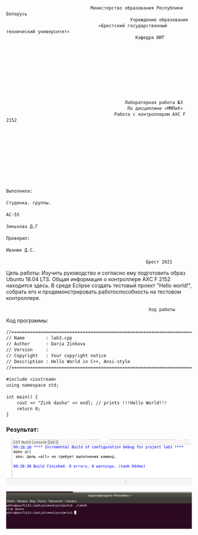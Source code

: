                                     Министерство образования Республики Беларусь
                                                   Учреждение образования
                                       «Брестский государственный технический университет»
                                                     Кафедра ИИТ
                                                     
                                                     
                                                     
                                                     
                                                     
                                                     
                                                     
                                                     
                                                     
                                                     
                                                 Лабораторная работа №3
                                                  По дисциплине «ММПиУ»
                                             Работа с контроллером AXC F 2152










                                                                                                             Выполнила:
                                                                                                             Студенка. группы. 
                                                                                                             АС-55
                                                                                                             Зинькова Д.Г
                                                                                                             Проверил:
                                                                                                             Иванюк Д.C.
                                                                                 
                                                         Брест 2021
                                                       
                                                       
                                                       
  Цель работы:  Изучить руководство и согласно ему подготовить образ Ubuntu 18.04 LTS. Общая информация о контроллере AXC F 2152 находится здесь. 
  В среде Eclipse создать тестовый проект "Hello world!", собрать его и продемонстрировать работоспособность на тестовом контроллере.
  
                                                          Ход работы

Код программы:

```
//============================================================================
// Name        : lab3.cpp
// Author      : Daria Zinkova
// Version     :
// Copyright   : Your copyright notice
// Description : Hello World in C++, Ansi-style
//============================================================================

#include <iostream>
using namespace std;

int main() {
	cout << "Zink dasha" << endl; // prints !!!Hello World!!!
	return 0;
}
```
### Результат:
<p align="center">
  <img src ="https://github.com/Daria-Zink/Screen/blob/main/screenshot.png">
</p>
<p align="center">
  <img src ="https://github.com/Daria-Zink/Screen/blob/main/rez.png">
</p>
